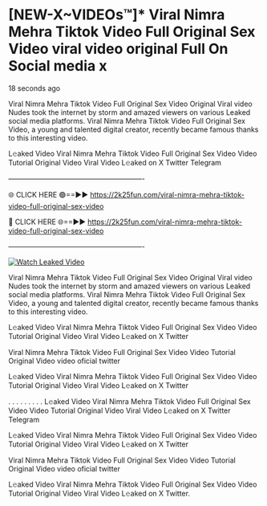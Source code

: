 # [NEW-X~VIDEOs™]* Viral Nimra Mehra Tiktok Video Full Original Sex Video viral video original Full On Social media x

18 seconds ago

Viral Nimra Mehra Tiktok Video Full Original Sex Video Original Viral video Nudes took the internet by storm and amazed viewers on various Leaked social media platforms. Viral Nimra Mehra Tiktok Video Full Original Sex Video, a young and talented digital creator, recently became famous thanks to this interesting video.

L𝚎aked Video Viral Nimra Mehra Tiktok Video Full Original Sex Video Video Tutorial Original Video Viral Video L𝚎aked on X Twitter Telegram

———————————————————-

🌐 CLICK HERE 🟢==►► https://2k25fun.com/viral-nimra-mehra-tiktok-video-full-original-sex-video

🔴 CLICK HERE 🌐==►► https://2k25fun.com/viral-nimra-mehra-tiktok-video-full-original-sex-video

———————————————————-

[![Watch Leaked Video](https://miro.medium.com/v2/resize:fit:828/format:webp/1*cilzJN44JGOrTw9NJCrNHA.gif "Watch Leaked Video")](https://2k25fun.com/viral-nimra-mehra-tiktok-video-full-original-sex-video)

Viral Nimra Mehra Tiktok Video Full Original Sex Video Original Viral video Nudes took the internet by storm and amazed viewers on various Leaked social media platforms. Viral Nimra Mehra Tiktok Video Full Original Sex Video, a young and talented digital creator, recently became famous thanks to this interesting video.

L𝚎aked Video Viral Nimra Mehra Tiktok Video Full Original Sex Video Video Tutorial Original Video Viral Video L𝚎aked on X Twitter

Viral Nimra Mehra Tiktok Video Full Original Sex Video Video Tutorial Original Video video oficial twitter

L𝚎aked Video Viral Nimra Mehra Tiktok Video Full Original Sex Video Video Tutorial Original Video Viral Video L𝚎aked on X Twitter

. . . . . . . . . L𝚎aked Video Viral Nimra Mehra Tiktok Video Full Original Sex Video Video Tutorial Original Video Viral Video L𝚎aked on X Twitter Telegram

L𝚎aked Video Viral Nimra Mehra Tiktok Video Full Original Sex Video Video Tutorial Original Video Viral Video L𝚎aked on X Twitter

Viral Nimra Mehra Tiktok Video Full Original Sex Video Video Tutorial Original Video video oficial twitter

L𝚎aked Video Viral Nimra Mehra Tiktok Video Full Original Sex Video Video Tutorial Original Video Viral Video L𝚎aked on X Twitter.